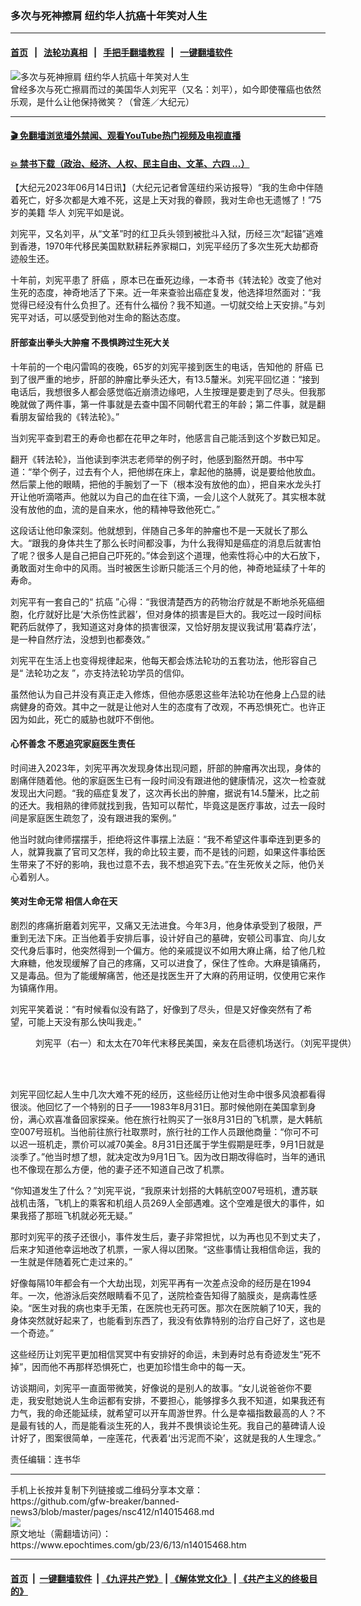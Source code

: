### 多次与死神擦肩 纽约华人抗癌十年笑对人生
------------------------

#### [首页](https://github.com/gfw-breaker/banned-news3/blob/master/README.md) &nbsp;&nbsp;|&nbsp;&nbsp; [法轮功真相](https://github.com/begood0513/basic/blob/master/README.md)  &nbsp;&nbsp;|&nbsp;&nbsp; [手把手翻墙教程](https://github.com/gfw-breaker/guides/wiki)  &nbsp;&nbsp;|&nbsp;&nbsp; [一键翻墙软件](https://github.com/gfw-breaker/nogfw/blob/master/README.md)  



<div><img alt="多次与死神擦肩 纽约华人抗癌十年笑对人生" class="attachment-djy_600_400 size-djy_600_400 wp-post-image" src="https://i.epochtimes.com/assets/uploads/2023/06/id14015477-b5b20613b234a8a6d3862291df9b473f-600x400.jpg"/>
<div class="caption">
 曾经多次与死亡擦肩而过的美国华人刘宪平（又名：刘平），如今即使罹癌也依然乐观，是什么让他保持微笑？（曾莲／大纪元）
</div></div><hr/>

#### [ 🎬  免翻墙浏览墙外禁闻、观看YouTube热门视频及电视直播](https://github.com/gfw-breaker/HelloWorld)

#### [ 💥  禁书下载（政治、经济、人权、民主自由、文革、六四 ...）](https://github.com/gfw-breaker/books/blob/master/README.md)

<div><p>
 【大纪元2023年06月14日讯】（大纪元记者曾莲纽约采访报导）“我的生命中伴随着死亡，好多次都是大难不死，这是上天对我的眷顾，我对生命也无遗憾了！”75岁的美籍
 <ok href="https://www.epochtimes.com/gb/tag/%E5%8D%8E%E4%BA%BA.html">
  华人
 </ok>
 刘宪平如是说。
</p>
<p>
 刘宪平，又名刘平，从“文革”时的红卫兵头领到被批斗入狱，历经三次“起锚”逃难到香港，1970年代移民美国默默耕耘养家糊口，刘宪平经历了多次生死大劫都奇迹般生还。
</p>
<p>
 十年前，刘宪平患了
 <ok href="https://www.epochtimes.com/gb/tag/%E8%82%9D%E7%99%8C.html">
  肝癌
 </ok>
 ，原本已在垂死边缘，一本奇书《转法轮》改变了他对生死的态度，神奇地活了下来。近一年来查验出癌症复发，他选择坦然面对：“我觉得已经没有什么负担了。还有什么福份？我不知道。一切就交给上天安排。”与刘宪平对话，可以感受到他对生命的豁达态度。
</p>
<h4>
 肝部查出拳头大肿瘤 不畏惧跨过生死大关
</h4>
<p>
 十年前的一个电闪雷鸣的夜晚，65岁的刘宪平接到医生的电话，告知他的
 <ok href="https://www.epochtimes.com/gb/tag/%E8%82%9D%E7%99%8C.html">
  肝癌
 </ok>
 已到了很严重的地步，肝部的肿瘤比拳头还大，有13.5釐米。刘宪平回忆道：“接到电话后，我想很多人都会感觉临近崩溃边缘吧，人生按理是要走到了尽头。但我那晚就做了两件事，第一件事就是去查中国不同朝代君王的年龄；第二件事，就是翻看朋友留给我的《转法轮》。”
</p>
<p>
 当刘宪平查到君王的寿命也都在花甲之年时，他感言自己能活到这个岁数已知足。
</p>
<p>
 翻开《转法轮》，当他读到李洪志老师举的例子时，他感到豁然开朗。书中写道：“举个例子，过去有个人，把他绑在床上，拿起他的胳膊，说是要给他放血。然后蒙上他的眼睛，把他的手腕划了一下（根本没有放他的血），把自来水龙头打开让他听滴嗒声。他就以为自己的血在往下滴，一会儿这个人就死了。其实根本就没有放他的血，流的是自来水，他的精神导致他死亡。”
</p>
<p>
 这段话让他印象深刻。他就想到，伴随自己多年的肿瘤也不是一天就长了那么大。“跟我的身体共生了那么长时间都没事，为什么我得知是癌症的消息后就害怕了呢？很多人是自己把自己吓死的。”体会到这个道理，他索性将心中的大石放下，勇敢面对生命中的风雨。当时被医生诊断只能活三个月的他，神奇地延续了十年的寿命。
</p>
<p>
 刘宪平有一套自己的“
 <ok href="https://www.epochtimes.com/gb/tag/%E6%8A%97%E7%99%8C.html">
  抗癌
 </ok>
 ”心得：“我很清楚西方的药物治疗就是不断地杀死癌细胞，化疗就好比是‘大杀伤性武器’，但对身体的损害是巨大的。我吃过一段时间标靶药后就停了，我知道这对身体的损害很深，又恰好朋友提议我试用‘葛森疗法’，是一种自然疗法，没想到也都奏效。”
</p>
<p>
 刘宪平在生活上也变得规律起来，他每天都会炼法轮功的五套功法，他形容自己是“
 <ok href="https://www.epochtimes.com/gb/tag/%E6%B3%95%E8%BD%AE%E5%8A%9F%E4%B9%8B%E5%8F%8B.html">
  法轮功之友
 </ok>
 ”，亦支持法轮功学员的信仰。
</p>
<p>
 虽然他认为自己并没有真正走入修炼，但他亦感恩这些年法轮功在他身上凸显的祛病健身的奇效。其中之一就是让他对人生的态度有了改观，不再恐惧死亡。也许正因为如此，死亡的威胁也就吓不倒他。
</p>
<h4>
 心怀善念 不愿追究家庭医生责任
</h4>
<p>
 时间进入2023年，刘宪平再次发现身体出现问题，肝部的肿瘤再次出现，身体的剧痛伴随着他。他的家庭医生已有一段时间没有跟进他的健康情况，这次一检查就发现出大问题。“我的癌症复发了，这次再长出的肿瘤，据说有14.5釐米，比之前的还大。我相熟的律师就找到我，告知可以帮忙，毕竟这是医疗事故，过去一段时间是家庭医生疏忽了，没有跟进我的案例。”
</p>
<p>
 他当时就向律师摆摆手，拒绝将这件事摆上法庭：“我不希望这件事牵连到更多的人，就算我赢了官司又怎样，我的命比较主要，而不是钱的问题，如果这件事给医生带来了不好的影响，我也过意不去，我不想追究下去。”在生死攸关之际，他仍关心着别人。
</p>
<h4>
 笑对生命无常 相信人命在天
</h4>
<p>
 剧烈的疼痛折磨着刘宪平，又痛又无法进食。今年3月，他身体承受到了极限，严重到无法下床。正当他着手安排后事，设计好自己的墓碑，安顿公司事宜、向儿女交代身后事时，他突然得到一个偏方。他的亲戚提议不如用大麻止痛，给了他几粒大麻糖，他发现缓解了自己的疼痛，又可以进食了，保住了性命。大麻是镇痛药，又是毒品。但为了能缓解痛苦，他还是找医生开了大麻的药用证明，仅使用它来作为镇痛作用。
</p>
<p>
 刘宪平笑着说：“有时候看似没有路了，好像到了尽头，但是又好像突然有了希望，可能上天没有那么快叫我走。”
</p>
<figure aria-describedby="caption-attachment-14015470" class="wp-caption alignnone" id="attachment_14015470" style="width: 592px">
 <ok href="https://i.epochtimes.com/assets/uploads/2023/06/id14015470-f7422c81ace924f666e9e889142d5684.jpeg" target="_blank">
  <img alt="" class="size-full wp-image-14015470" src="https://i.epochtimes.com/assets/uploads/2023/06/id14015470-f7422c81ace924f666e9e889142d5684.jpeg"/>
 </ok>
 <br/><figcaption class="wp-caption-text" id="caption-attachment-14015470">
  刘宪平（右一）和太太在70年代末移民美国，亲友在启德机场送行。（刘宪平提供）
 </figcaption><br/>
</figure><br/>
<p>
 刘宪平回忆起人生中几次大难不死的经历，这些经历让他对生命中很多风浪都看得很淡。他回忆了一个特别的日子——1983年8月31日。那时候他刚在美国拿到身份，满心欢喜准备回家探亲。他在旅行社购买了一张8月31日的飞机票，是大韩航空007号班机。当他前往旅行社取票时，旅行社的工作人员跟他商量：“你可不可以迟一班机走，票价可以减70美金。8月31日还属于学生假期是旺季，9月1日就是淡季了。”他当时想了想，就决定改为9月1日飞。因为改日期改得临时，当年的通讯也不像现在那么方便，他的妻子还不知道自己改了机票。
</p>
<p>
 “你知道发生了什么？”刘宪平说，“我原来计划搭的大韩航空007号班机，遭苏联战机击落，飞机上的乘客和机组人员269人全部遇难。这个空难是很大的事件，如果我搭了那班飞机就必死无疑。”
</p>
<p>
 那时刘宪平的孩子还很小，事件发生后，妻子非常担忧，以为再也见不到丈夫了，后来才知道他幸运地改了机票，一家人得以团聚。“这些事情让我相信命运，我的一生就是伴随着死亡走过来的。”
</p>
<p>
 好像每隔10年都会有一个大劫出现，刘宪平再有一次差点没命的经历是在1994年。一次，他游泳后突然眼睛看不见了，送院检查告知得了脑膜炎，是病毒性感染。“医生对我的病也束手无策，在医院也无药可医。那次在医院躺了10天，我的身体突然就好起来了，也能看到东西了，我没有依靠特别的治疗自己好了，这也是一个奇迹。”
</p>
<p>
 这些经历让刘宪平更加相信冥冥中有安排好的命运，未到寿时总有奇迹发生“死不掉”，因而他不再那样恐惧死亡，也更加珍惜生命中的每一天。
</p>
<p>
 访谈期间，刘宪平一直面带微笑，好像说的是别人的故事。“女儿说爸爸你不要走，我安慰她说人生命运都有安排，不要担心，能够撑多久我不知道，如果我还有力气，我的命还能延续，就希望可以开车周游世界。什么是幸福指数最高的人？不是最有钱的人，而是能看淡生死的人，我并不畏惧谈论生死。我自己的墓碑请人设计好了，图案很简单，一座莲花，代表着‘出污泥而不染’，这就是我的人生理念。”
</p>
<p>
 责任编辑：连书华
</p>
</div>
<hr/>
手机上长按并复制下列链接或二维码分享本文章：<br/>
https://github.com/gfw-breaker/banned-news3/blob/master/pages/nsc412/n14015468.md <br/>
<a href='https://github.com/gfw-breaker/banned-news3/blob/master/pages/nsc412/n14015468.md'><img src='https://github.com/gfw-breaker/banned-news3/blob/master/pages/nsc412/n14015468.md.png'/></a> <br/>
原文地址（需翻墙访问）：https://www.epochtimes.com/gb/23/6/13/n14015468.htm


------------------------
#### [首页](https://github.com/gfw-breaker/banned-news3/blob/master/README.md) &nbsp;|&nbsp; [一键翻墙软件](https://github.com/gfw-breaker/nogfw/blob/master/README.md) &nbsp;| [《九评共产党》](https://github.com/gfw-breaker/9ping.md/blob/master/README.md#九评之一评共产党是什么) | [《解体党文化》](https://github.com/gfw-breaker/jtdwh.md/blob/master/README.md) | [《共产主义的终极目的》](https://github.com/gfw-breaker/gczydzjmd.md/blob/master/README.md)


<img src='http://gfw-breaker.win/banned-news3/pages/nsc412/n14015468.md' width='0px' height='0px'/>